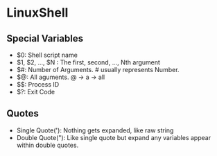 # LinuxShell

## Special Variables
* $0: Shell script name
* $1, $2, ..., $N : The first, second, ..., Nth argument
* $#: Number of Arguments. # usually represents Number.
* $@: All aguments. @ -> a -> all
* $$: Process ID
* $?: Exit Code

## Quotes
* Single Quote('): Nothing gets expanded, like raw string
* Double Quote("): Like single quote but expand any variables appear within double quotes.
